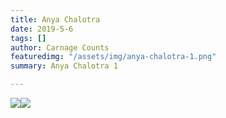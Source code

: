 ```yaml
---
title: Anya Chalotra
date: 2019-5-6
tags: []
author: Carnage Counts
featuredimg: "/assets/img/anya-chalotra-1.png"
summary: Anya Chalotra 1

---
```

![](/assets/img/anya-chalotra-2.png)![](/assets/img/anya-chalotra-1.png)